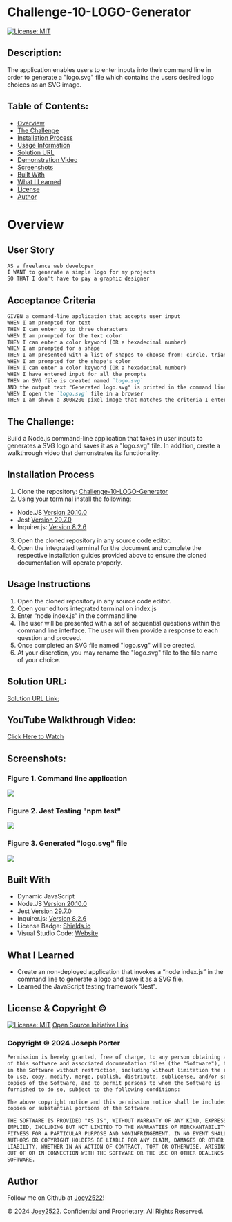 # Challenge-10-LOGO-Generator

[![License: MIT](https://img.shields.io/badge/License-MIT-yellow.svg)](https://opensource.org/licenses/MIT)
  
## Description:
The application enables users to enter inputs into their command line in order to generate a "logo.svg" file which contains the users desired logo choices as an SVG image.

## Table of Contents:
- [Overview](#Overview)
- [The Challenge](#The-Challenge)
- [Installation Process](#Installation-Process)
- [Usage Information](#Usage-Information)
- [Solution URL](#Solution-URL)
- [Demonstration Video](#YouTube-Walkthrough-Video)
- [Screenshots](#Screenshots)
- [Built With](#Built-With)
- [What I Learned](#What-I-Learned)
- [License](#License)
- [Author](#Author)

# Overview

## User Story
```md
AS a freelance web developer
I WANT to generate a simple logo for my projects
SO THAT I don't have to pay a graphic designer
```

## Acceptance Criteria
```md
GIVEN a command-line application that accepts user input
WHEN I am prompted for text
THEN I can enter up to three characters
WHEN I am prompted for the text color
THEN I can enter a color keyword (OR a hexadecimal number)
WHEN I am prompted for a shape
THEN I am presented with a list of shapes to choose from: circle, triangle, and square
WHEN I am prompted for the shape's color
THEN I can enter a color keyword (OR a hexadecimal number)
WHEN I have entered input for all the prompts
THEN an SVG file is created named `logo.svg`
AND the output text "Generated logo.svg" is printed in the command line
WHEN I open the `logo.svg` file in a browser
THEN I am shown a 300x200 pixel image that matches the criteria I entered
```

## The Challenge:
Build a Node.js command-line application that takes in user inputs to generates a SVG logo and saves it as a "logo.svg" file. In addition, create a walkthrough video that demonstrates its functionality.


## Installation Process
1. Clone the repository: [Challenge-10-LOGO-Generator](https://github.com/Joey2522/Challenge-10-LOGO-Generator)
2. Using your terminal install the following: 
- Node.JS [Version 20.10.0](https://nodejs.org/en/blog/release/v20.10.0)
- Jest [Version 29.7.0](https://www.npmjs.com/package/jest)
- Inquirer.js: [Version 8.2.6](https://www.npmjs.com/package/inquirer/v/8.2.6)
3. Open the cloned repository in any source code editor.
4. Open the integrated terminal for the document and complete the respective installation guides provided above to ensure the cloned documentation will operate properly.

## Usage Instructions
1. Open the cloned repository in any source code editor.
2. Open your editors integrated terminal on index.js
3. Enter “node index.js” in the command line
4. The user will be presented with a set of sequential questions within the command line interface. The user will then provide a response to each question and proceed.
5. Once completed an SVG file named "logo.svg" will be created.
6. At your discretion, you may rename the "logo.svg" file to the file name of your choice.

## Solution URL:
[Solution URL Link:](https://github.com/Joey2522/Challenge-10-LOGO-Generator/tree/main)

## YouTube Walkthrough Video:
[Click Here to Watch](https://youtu.be/2zRkxewHYi4)

## Screenshots:
### Figure 1. Command line application
![](./images/deployed.png) 
### Figure 2. Jest Testing "npm test"
![](./images/test.png)
### Figure 3. Generated "logo.svg" file
![](./images/circle.png)


## Built With
- Dynamic JavaScript
- Node.JS [Version 20.10.0](https://nodejs.org/en/blog/release/v20.10.0)
- Jest [Version 29.7.0](https://www.npmjs.com/package/jest)
- Inquirer.js: [Version 8.2.6](https://www.npmjs.com/package/inquirer/v/8.2.6)
- License Badge: [Shields.io](https://shields.io/)
- Visual Studio Code: [Website](https://code.visualstudio.com/)

## What I Learned
- Create an non-deployed application that invokes a “node index.js” in the command line to generate a logo and save it as a SVG file.
- Learned the JavaScript testing framework "Jest".

## License & Copyright ©
[![License: MIT](https://img.shields.io/badge/License-MIT-yellow.svg)](https://opensource.org/licenses/MIT) [Open Source Initiative Link](https://opensource.org/licenses/MIT)

### Copyright © 2024 Joseph Porter
```md
Permission is hereby granted, free of charge, to any person obtaining a copy
of this software and associated documentation files (the "Software"), to deal
in the Software without restriction, including without limitation the rights
to use, copy, modify, merge, publish, distribute, sublicense, and/or sell
copies of the Software, and to permit persons to whom the Software is
furnished to do so, subject to the following conditions:

The above copyright notice and this permission notice shall be included in all
copies or substantial portions of the Software.

THE SOFTWARE IS PROVIDED "AS IS", WITHOUT WARRANTY OF ANY KIND, EXPRESS OR
IMPLIED, INCLUDING BUT NOT LIMITED TO THE WARRANTIES OF MERCHANTABILITY,
FITNESS FOR A PARTICULAR PURPOSE AND NONINFRINGEMENT. IN NO EVENT SHALL THE
AUTHORS OR COPYRIGHT HOLDERS BE LIABLE FOR ANY CLAIM, DAMAGES OR OTHER
LIABILITY, WHETHER IN AN ACTION OF CONTRACT, TORT OR OTHERWISE, ARISING FROM,
OUT OF OR IN CONNECTION WITH THE SOFTWARE OR THE USE OR OTHER DEALINGS IN THE
SOFTWARE.
```

  
## Author

Follow me on Github at [Joey2522](https://github.com/Joey2522)! 


© 2024 [Joey2522](https://github.com/Joey2522). Confidential and Proprietary. All Rights Reserved.